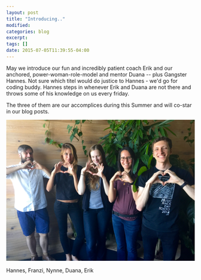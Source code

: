 ```yaml
---
layout: post
title: "Introducing.."
modified:
categories: blog
excerpt:
tags: []
date: 2015-07-05T11:39:55-04:00
---
```


May we introduce our fun and incredibly patient coach Erik and our anchored, power-woman-role-model and mentor Duana -- plus Gangster Hannes. Not sure which titel would do justice to Hannes - we'd go for coding buddy. Hannes steps in whenever Erik and Duana are not there and throws some of his knowledge on us every friday.

The three of them are our accomplices during this Summer and will co-star in our blog posts.


![The Team](/images/image1.JPG)

Hannes, Franzi, Nynne, Duana, Erik

